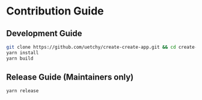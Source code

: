 # Contribution Guide

## Development Guide

```bash
git clone https://github.com/uetchy/create-create-app.git && cd create-create-app
yarn install
yarn build
```

## Release Guide (Maintainers only)

```bash
yarn release
```
